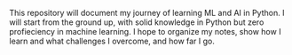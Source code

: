 This repository will document my journey of learning ML and AI in Python. I will start from the ground up, with solid knowledge in Python but zero profieciency in machine learning.
I hope to organize my notes, show how I learn and what challenges I overcome, and how far I go.
